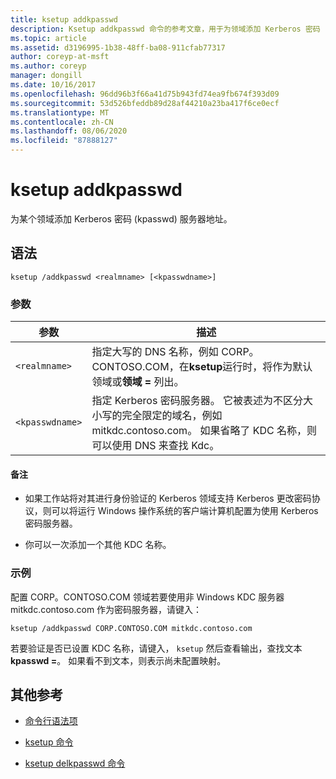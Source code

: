 ```yaml
---
title: ksetup addkpasswd
description: Ksetup addkpasswd 命令的参考文章，用于为领域添加 Kerberos 密码 (kpasswd) 服务器地址。
ms.topic: article
ms.assetid: d3196995-1b38-48ff-ba08-911cfab77317
author: coreyp-at-msft
ms.author: coreyp
manager: dongill
ms.date: 10/16/2017
ms.openlocfilehash: 96dd96b3f66a41d75b943fd74ea9fb674f393d09
ms.sourcegitcommit: 53d526bfeddb89d28af44210a23ba417f6ce0ecf
ms.translationtype: MT
ms.contentlocale: zh-CN
ms.lasthandoff: 08/06/2020
ms.locfileid: "87888127"
---
```

# <a name="ksetup-addkpasswd"></a>ksetup addkpasswd

为某个领域添加 Kerberos 密码 (kpasswd) 服务器地址。

## <a name="syntax"></a>语法

```
ksetup /addkpasswd <realmname> [<kpasswdname>]
```

### <a name="parameters"></a>参数

| 参数 | 描述 |
| --------- | ----------- |
| `<realmname>` | 指定大写的 DNS 名称，例如 CORP。CONTOSO.COM，在**ksetup**运行时，将作为默认领域或**领域 =** 列出。 |
| `<kpasswdname>` | 指定 Kerberos 密码服务器。 它被表述为不区分大小写的完全限定的域名，例如 mitkdc.contoso.com。 如果省略了 KDC 名称，则可以使用 DNS 来查找 Kdc。 |

#### <a name="remarks"></a>备注

- 如果工作站将对其进行身份验证的 Kerberos 领域支持 Kerberos 更改密码协议，则可以将运行 Windows 操作系统的客户端计算机配置为使用 Kerberos 密码服务器。

- 你可以一次添加一个其他 KDC 名称。

### <a name="examples"></a>示例

配置 CORP。CONTOSO.COM 领域若要使用非 Windows KDC 服务器 mitkdc.contoso.com 作为密码服务器，请键入：

```
ksetup /addkpasswd CORP.CONTOSO.COM mitkdc.contoso.com
```

若要验证是否已设置 KDC 名称，请键入， `ksetup` 然后查看输出，查找文本**kpasswd =**。 如果看不到文本，则表示尚未配置映射。

## <a name="additional-references"></a>其他参考

- [命令行语法项](command-line-syntax-key.md)

- [ksetup 命令](ksetup.md)

- [ksetup delkpasswd 命令](ksetup-delkpasswd.md)
